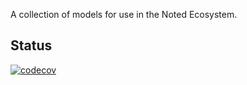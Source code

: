 A collection of models for use in the Noted Ecosystem.

## Status

[![codecov](https://codecov.io/gh/NotedApp/noted_models/branch/master/graph/badge.svg?token=AEjtAFrEy6)](https://codecov.io/gh/NotedApp/noted_models)